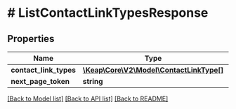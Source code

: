 # # ListContactLinkTypesResponse

## Properties

Name | Type | Description | Notes
------------ | ------------- | ------------- | -------------
**contact_link_types** | [**\Keap\Core\V2\Model\ContactLinkType[]**](ContactLinkType.md) |  | [optional]
**next_page_token** | **string** |  | [optional]

[[Back to Model list]](../../README.md#models) [[Back to API list]](../../README.md#endpoints) [[Back to README]](../../README.md)
